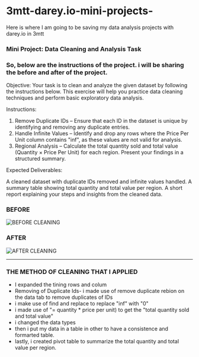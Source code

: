 # 3mtt-darey.io-mini-projects-
Here is where I am going to be saving my data analysis projects with darey.io in 3mtt

### Mini Project: Data Cleaning and Analysis Task
### So, below are the instructions of the project. i will be sharing the before and after of the project.
Objective:
Your task is to clean and analyze the given dataset by following the instructions below. This exercise will help you practice data cleaning techniques and perform basic exploratory data analysis.

Instructions:

1. Remove Duplicate IDs – Ensure that each ID in the dataset is unique by identifying and removing any duplicate entries.
2. Handle Infinite Values – Identify and drop any rows where the Price Per Unit column contains "inf", as these values are not valid for analysis.
3. Regional Analysis – Calculate the total quantity sold and total value (Quantity × Price Per Unit) for each region. Present your findings in a structured summary.

Expected Deliverables:

A cleaned dataset with duplicate IDs removed and infinite values handled.
A summary table showing total quantity and total value per region.
A short report explaining your steps and insights from the cleaned data.

### BEFORE
![BEFORE CLEANING](https://github.com/user-attachments/assets/93973f21-f937-4a77-9791-f32c65e45fdb)
### AFTER
![AFTER CLEANING](https://github.com/user-attachments/assets/19e3d0cb-583c-4cd5-8f02-264cdde45539)

---
### THE METHOD OF CLEANING THAT I APPLIED
- I expanded the tining rows and colum
- Removing of Duplicate Ids- i made use of remove duplicate rebion on the data tab to remove duplicates of IDs
- i make use of find and replace to replace "inf" with "0"
- i made use of "= quantity * price per unit) to get the "total quantity sold and total value"
- i changed the data types
- then i put my data in a table in other to have a consistence and formarted table.
- lastly, i created pivot table to summarize the total quantity and total value per region.
